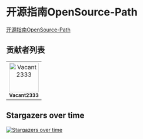 # 开源指南OpenSource-Path

[开源指南OpenSource-Path](https://vacant2333.github.io/OpenSource-Path/)

## 贡献者列表

<!-- readme: contributors -start -->
<table>
<tr>
    <td align="center">
        <a href="https://github.com/Vacant2333">
            <img src="https://avatars.githubusercontent.com/u/19872346?v=4" width="80;" alt="Vacant2333"/>
            <br />
            <sub><b>Vacant2333</b></sub>
        </a>
    </td></tr>
</table>
<!-- readme: contributors -end -->

## Stargazers over time
[![Stargazers over time](https://starchart.cc/Vacant2333/OpenSource-Path.svg?variant=light)](https://starchart.cc/Vacant2333/OpenSource-Path)
